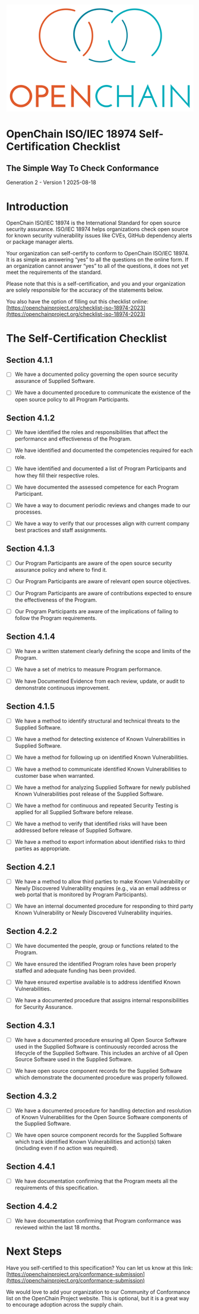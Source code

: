 ![](./media/image1.png "OpenChain logo")

# OpenChain ISO/IEC 18974 Self-Certification Checklist

## The Simple Way To Check Conformance

Generation 2 - Version 1
2025-08-18

# Introduction

OpenChain ISO/IEC 18974 is the International Standard for open source security assurance. ISO/IEC 18974 helps organizations check open source for known security vulnerability issues like CVEs, GitHub dependency alerts or package manager alerts.

Your organization can self-certify to conform to OpenChain ISO/IEC 18974. It is as simple as answering “yes” to all the questions on the online form. If an organization cannot answer “yes” to all of the questions, it does not yet meet the requirements of the standard.

Please note that this is a self-certification, and you and your organization are solely responsible for the accuracy of the statements below.

You also have the option of filling out this checklist online:
[https://openchainproject.org/checklist-iso-18974-2023](https://openchainproject.org/checklist-iso-18974-2023)

# The Self-Certification Checklist

## Section 4.1.1

- [ ] We have a documented policy governing the open source security assurance of Supplied Software.

- [ ] We have a documented procedure to communicate the existence of the open source policy to all Program Participants.

## Section 4.1.2

- [ ] We have identified the roles and responsibilities that affect the performance and effectiveness of the Program.

- [ ] We have identified and documented the competencies required for each role.

- [ ] We have identified and documented a list of Program Participants and how they fill their respective roles.

- [ ] We have documented the assessed competence for each Program Participant.

- [ ] We have a way to document periodic reviews and changes made to our processes.

- [ ] We have a way to verify that our processes align with current company best practices and staff assignments.

## Section 4.1.3

- [ ] Our Program Participants are aware of the open source security assurance policy and where to find it.

- [ ] Our Program Participants are aware of relevant open source objectives.

- [ ] Our Program Participants are aware of contributions expected to ensure the effectiveness of the Program.

- [ ] Our Program Participants are aware of the implications of failing to follow the Program requirements.

## Section 4.1.4

- [ ] We have a written statement clearly defining the scope and limits of the Program.

- [ ] We have a set of metrics to measure Program performance.

- [ ] We have Documented Evidence from each review, update, or audit to demonstrate continuous improvement.

## Section 4.1.5

- [ ] We have a method to identify structural and technical threats to the Supplied Software.

- [ ] We have a method for detecting existence of Known Vulnerabilities in Supplied Software.

- [ ] We have a method for following up on identified Known Vulnerabilities.

- [ ] We have a method to communicate identified Known Vulnerabilities to customer base when warranted.

- [ ] We have a method for analyzing Supplied Software for newly published Known Vulnerabilities post release of the Supplied Software.

- [ ] We have a method for continuous and repeated Security Testing is applied for all Supplied Software before release.

- [ ] We have a method to verify that identified risks will have been addressed before release of Supplied Software.

- [ ] We have a method to export information about identified risks to third parties as appropriate.

## Section 4.2.1

- [ ] We have a method to allow third parties to make Known Vulnerability or Newly Discovered Vulnerability enquires (e.g., via an email address or web portal that is monitored by Program Participants).

- [ ] We have an internal documented procedure for responding to third party Known Vulnerability or Newly Discovered Vulnerability inquiries.

## Section 4.2.2

- [ ] We have documented the people, group or functions related to the Program.

- [ ] We have ensured the identified Program roles have been properly staffed and adequate funding has been provided.

- [ ] We have ensured expertise available is to address identified Known Vulnerabilities.

- [ ] We have a documented procedure that assigns internal responsibilities for Security Assurance.

## Section 4.3.1

- [ ] We have a documented procedure ensuring all Open Source Software used in the Supplied Software is continuously recorded across the lifecycle of the Supplied Software. This includes an archive of all Open Source Software used in the Supplied Software.

- [ ] We have open source component records for the Supplied Software which demonstrate the documented procedure was properly followed.

## Section 4.3.2

- [ ] We have a documented procedure for handling detection and resolution of Known Vulnerabilities for the Open Source Software components of the Supplied Software.

- [ ] We have open source component records for the Supplied Software which track identified Known Vulnerabilities and action(s) taken (including even if no action was required).

## Section 4.4.1

- [ ] We have documentation confirming that the Program meets all the requirements of this specification.

## Section 4.4.2

- [ ] We have documentation confirming that Program conformance was reviewed within the last 18 months.

# Next Steps

Have you self-certified to this specification? You can let us know at this link:
[https://openchainproject.org/conformance-submission](https://openchainproject.org/conformance-submission)

We would love to add your organization to our Community of Conformance list on the OpenChain Project website. This is optional, but it is a great way to encourage adoption across the supply chain.
